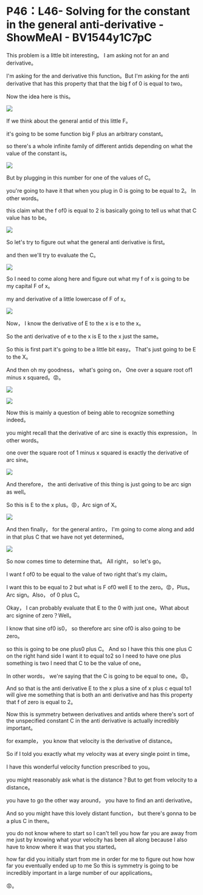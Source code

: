 # P46：L46- Solving for the constant in the general anti-derivative - ShowMeAI - BV1544y1C7pC

This problem is a little bit interesting。 I am asking not for an and derivative。

 I'm asking for the and derivative this function。But I'm asking for the anti derivative that has this property that that the big f of 0 is equal to two。

 Now the idea here is this。

![](img/e92ebf4dfc9442cf6d87fa337c63a38b_1.png)

If we think about the general antid of this little F。

 it's going to be some function big F plus an arbitrary constant。

 so there's a whole infinite family of different antids depending on what the value of the constant is。



![](img/e92ebf4dfc9442cf6d87fa337c63a38b_3.png)

But by plugging in this number for one of the values of C。

 you're going to have it that when you plug in 0 is going to be equal to 2。 In other words。

 this claim what the f of0 is equal to 2 is basically going to tell us what that C value has to be。



![](img/e92ebf4dfc9442cf6d87fa337c63a38b_5.png)

So let's try to figure out what the general anti derivative is first。

 and then we'll try to evaluate the C。

![](img/e92ebf4dfc9442cf6d87fa337c63a38b_7.png)

So I need to come along here and figure out what my f of x is going to be my capital F of x。

 my and derivative of a little lowercase of F of x。



![](img/e92ebf4dfc9442cf6d87fa337c63a38b_9.png)

Now， I know the derivative of E to the x is e to the x。

 So the anti derivative of e to the x is E to the x just the same。

 So this is first part it's going to be a little bit easy。 That's just going to be E to the X。

 And then oh my goodness， what's going on， One over a square root of1 minus x squared。😡。



![](img/e92ebf4dfc9442cf6d87fa337c63a38b_11.png)

![](img/e92ebf4dfc9442cf6d87fa337c63a38b_12.png)

Now this is mainly a question of being able to recognize something indeed。

 you might recall that the derivative of arc sine is exactly this expression， In other words。

 one over the square root of 1 minus x squared is exactly the derivative of arc sine。



![](img/e92ebf4dfc9442cf6d87fa337c63a38b_14.png)

And therefore， the anti derivative of this thing is just going to be arc sign as well。

 So this is E to the x plus。😡，Arc sign of X。

![](img/e92ebf4dfc9442cf6d87fa337c63a38b_16.png)

And then finally， for the general antiro， I'm going to come along and add in that plus C that we have not yet determined。



![](img/e92ebf4dfc9442cf6d87fa337c63a38b_18.png)

So now comes time to determine that。 All right， so let's go。

 I want f of0 to be equal to the value of two right that's my claim。

 I want this to be equal to 2 but what is F of0 well E to the zero。😡，Plus。Arc sign。Also， of 0 plus C。

 Okay， I can probably evaluate that E to the 0 with just one。What about arc signine of zero？Well。

 I know that sine of0 is0， so therefore arc sine of0 is also going to be  zero。

 so this is going to be  one plus0 plus C。 And so I have this this one plus C on the right hand side I want it to equal to2 so I need to have one plus something is two I need that C to be the value of one。

 In other words， we're saying that the C is going to be equal to one。😡。

And so that is the anti derivative E to the x plus a sine of x plus c equal to1 will give me something that is both an anti derivative and has this property that f of zero is equal to 2。

Now this is symmetry between derivatives and antids where there's sort of the unspecified constant C in the anti derivative is actually incredibly important。

 for example， you know that velocity is the derivative of distance。

So if I told you exactly what my velocity was at every single point in time。

 I have this wonderful velocity function prescribed to you。

 you might reasonably ask what is the distance？But to get from velocity to a distance。

 you have to go the other way around， you have to find an anti derivative。

And so you might have this lovely distant function， but there's gonna to be a plus C in there。

 you do not know where to start so I can't tell you how far you are away from me just by knowing what your velocity has been all along because I also have to know where it was that you started。

 how far did you initially start from me in order for me to figure out how how far you eventually ended up to me So this is symmetry is going to be incredibly important in a large number of our applications。

😡。